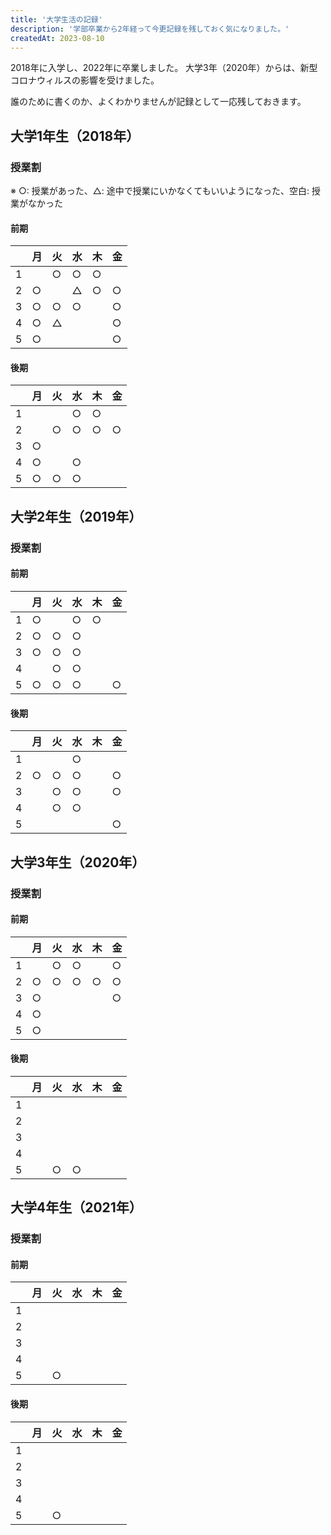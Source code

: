 ```yaml
---
title: '大学生活の記録'
description: '学部卒業から2年経って今更記録を残しておく気になりました。'
createdAt: 2023-08-10
---
```


2018年に入学し、2022年に卒業しました。
大学3年（2020年）からは、新型コロナウィルスの影響を受けました。

誰のために書くのか、よくわかりませんが記録として一応残しておきます。

## 大学1年生（2018年）

### 授業割

※ ○: 授業があった、△: 途中で授業にいかなくてもいいようになった、空白: 授業がなかった

#### 前期

|     | 月  | 火  | 水  | 木  | 金  |
| --- | --- | --- | --- | --- | --- |
| 1   |     | ○  | ○  | ○  |     |
| 2   | ○  |     | △  | ○  | ○  |
| 3   | ○  | ○  | ○  |     | ○  |
| 4   | ○  | △  |     |     | ○  |
| 5   | ○  |     |     |     | ○  |


#### 後期

|     | 月  | 火  | 水  | 木  | 金  |
| --- | --- | --- | --- | --- | --- |
| 1   |     |     | ○  | ○  |     |
| 2   |     | ○  | ○  | ○  | ○  |
| 3   | ○  |     |     |     |     |
| 4   | ○  |     | ○  |     |     |
| 5   | ○  | ○  | ○  |     |     |

## 大学2年生（2019年）

### 授業割

#### 前期

|     | 月  | 火  | 水  | 木  | 金  |
| --- | --- | --- | --- | --- | --- |
| 1   | ○  |     | ○  | ○  |     |
| 2   | ○  | ○  | ○  |     |     |
| 3   | ○  | ○  | ○  |     |     |
| 4   |     | ○  | ○  |     |     |
| 5   | ○  | ○  | ○  |     | ○  |

#### 後期

|     | 月  | 火  | 水  | 木  | 金  |
| --- | --- | --- | --- | --- | --- |
| 1   |     |     | ○  |     |     |
| 2   | ○  | ○  | ○  |     | ○  |
| 3   |     | ○  | ○  |     | ○  |
| 4   |     | ○  | ○  |     |     |
| 5   |     |     |     |     | ○  |

## 大学3年生（2020年）

### 授業割

#### 前期

|     | 月  | 火  | 水  | 木  | 金  |
| --- | --- | --- | --- | --- | --- |
| 1   |     | ○  | ○  |     | ○  |
| 2   | ○  | ○  | ○  | ○  | ○  |
| 3   | ○  |     |     |     | ○  |
| 4   | ○  |     |     |     |     |
| 5   | ○  |     |     |     |     |

#### 後期

|     | 月  | 火  | 水  | 木  | 金  |
| --- | --- | --- | --- | --- | --- |
| 1   |     |     |     |     |     |
| 2   |     |     |     |     |     |
| 3   |     |     |     |     |     |
| 4   |     |     |     |     |     |
| 5   |     | ○  | ○  |     |     |

## 大学4年生（2021年）

### 授業割

#### 前期

|     | 月  | 火  | 水  | 木  | 金  |
| --- | --- | --- | --- | --- | --- |
| 1   |     |     |     |     |     |
| 2   |     |     |     |     |     |
| 3   |     |     |     |     |     |
| 4   |     |     |     |     |     |
| 5   |     | ○  |     |     |     |

#### 後期

|     | 月  | 火  | 水  | 木  | 金  |
| --- | --- | --- | --- | --- | --- |
| 1   |     |     |     |     |     |
| 2   |     |     |     |     |     |
| 3   |     |     |     |     |     |
| 4   |     |     |     |     |     |
| 5   |     | ○  |     |     |     |
